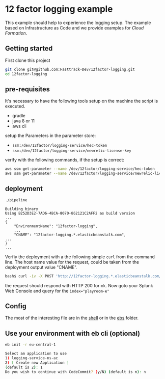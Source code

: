# 12 factor logging example

This example should help to experience the logging setup.
The example based on Infrastructure as Code and we provide examples for _Cloud Formation_.

## Getting started

First clone this project

```sh
git clone git@github.com:Fasttrack-Dev/12factor-logging.git
cd 12factor-logging
```

## pre-requisites

It's necessary to have the following tools setup on the machine the script is executed.

- gradle
- java 8 or 11
- aws cli

setup the Parameters in the parameter store:

- `ssm:/dev/12factor/logging-service/hec-token`
- `ssm:/dev/12factor/logging-service/newrelic-license-key`

verify with the following commands, if the setup is correct:

```sh
aws ssm get-parameter --name /dev/12factor/logging-service/hec-token
aws ssm get-parameter --name /dev/12factor/logging-service/newrelic-license-key
```

## deployment

```sh
./pipeline
```

```console
Building binary
Using B252D3E2-7AD6-4BCA-8070-862121C2AFF2 as build version
...
{
    "EnvironmentName": "12factor-logging",
    ...
    "CNAME": "12factor-logging.*.elasticbeanstalk.com",
...
}
...
```

Verfiy the deployment with a the following simple `curl` from the command line. The host name value for the request, could be taken from the deployment output value "CNAME".

```sh
bash$ curl -iv -X POST 'http://12factor-logging.*.elasticbeanstalk.com/logs/info' --data "hallo" --header "Content-Type: text/plain"
```

the request should respond with HTTP 200 for ok. Now goto your Splunk Web Console and query for the `index="playroom-e"`

## Config

The most of the interesting file are in the [shell](./shell) or in the [ebs](./ebs) folder.

## Use your environment with eb cli (optional)

```sh
eb init -r eu-central-1

Select an application to use
1) logging-service-ns-ac
2) [ Create new Application ]
(default is 2): 1
Do you wish to continue with CodeCommit? (y/N) (default is n): n
```

